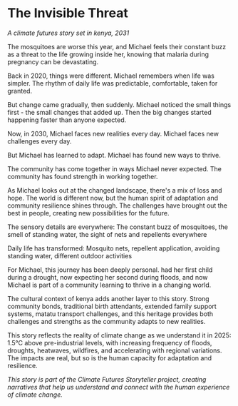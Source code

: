 # The Invisible Threat

*A climate futures story set in kenya, 2031*

The mosquitoes are worse this year, and Michael feels their constant buzz as a threat to the life growing inside her, knowing that malaria during pregnancy can be devastating.

Back in 2020, things were different. Michael remembers when life was simpler. The rhythm of daily life was predictable, comfortable, taken for granted.

But change came gradually, then suddenly. Michael noticed the small things first - the small changes that added up. Then the big changes started happening faster than anyone expected.

Now, in 2030, Michael faces new realities every day. Michael faces new challenges every day.

But Michael has learned to adapt. Michael has found new ways to thrive.

The community has come together in ways Michael never expected. The community has found strength in working together.

As Michael looks out at the changed landscape, there's a mix of loss and hope. The world is different now, but the human spirit of adaptation and community resilience shines through. The challenges have brought out the best in people, creating new possibilities for the future.

The sensory details are everywhere: The constant buzz of mosquitoes, the smell of standing water, the sight of nets and repellents everywhere

Daily life has transformed: Mosquito nets, repellent application, avoiding standing water, different outdoor activities

For Michael, this journey has been deeply personal. had her first child during a drought, now expecting her second during floods, and now Michael is part of a community learning to thrive in a changing world.

The cultural context of kenya adds another layer to this story. Strong community bonds, traditional birth attendants, extended family support systems, matatu transport challenges, and this heritage provides both challenges and strengths as the community adapts to new realities.

This story reflects the reality of climate change as we understand it in 2025: 1.5°C above pre-industrial levels, with increasing frequency of floods, droughts, heatwaves, wildfires, and accelerating with regional variations. The impacts are real, but so is the human capacity for adaptation and resilience.

*This story is part of the Climate Futures Storyteller project, creating narratives that help us understand and connect with the human experience of climate change.*